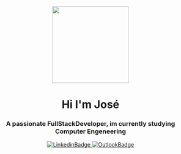 
<div id = "header" align = "center">
    <img src = https://media.giphy.com/media/Dh5q0sShxgp13DwrvG/giphy.gif width = "200" />
    <h1 align ="center"> Hi I'm José</h1>
    <h3 align ="center"> A passionate FullStackDeveloper, im currently studying Computer Engeneering</h3>
</div>
   <!-- Bagdes-->
<div id = "badges" align ="center">
   <a href = "https://www.linkedin.com/in/jose-ignacio-lavecchia-suarez-766316239/" >
    <img src = "https://img.shields.io/badge/LinkedIn-0077B5?style=for-the-badge&logo=linkedin&logoColor=white"
    alt = "LinkedinBadge"/>
   </a>
   <a href = "leo8493@outlook.com" >
    <img src = "https://img.shields.io/badge/Microsoft_Outlook-0078D4?style=for-the-badge&logo=microsoft-outlook&logoColor=white"
    alt = "OutlookBadge"/>
   </a>
   
</div>
